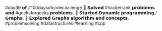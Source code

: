 #day39 𝗼𝗳 #100daysofcodechallenge
🎯 𝗦𝗼𝗹𝘃𝗲𝗱 #hackerrank 𝗽𝗿𝗼𝗯𝗹𝗲𝗺𝘀 𝗮𝗻𝗱 #geeksforgeeks 𝗽𝗿𝗼𝗯𝗹𝗲𝗺𝘀.
🎯 𝗦𝘁𝗮𝗿𝘁𝗲𝗱 𝗗𝘆𝗻𝗮𝗺𝗶𝗰 𝗽𝗿𝗼𝗴𝗿𝗮𝗺𝗺𝗶𝗻𝗴 / 𝗚𝗿𝗮𝗽𝗵𝘀.
🎯 𝗘𝘅𝗽𝗹𝗼𝗿𝗲𝗱 𝗚𝗿𝗮𝗽𝗵𝘀 𝗮𝗹𝗴𝗼𝗿𝗶𝘁𝗵𝗺 𝗮𝗻𝗱 𝗰𝗼𝗻𝗰𝗲𝗽𝘁𝘀.
#problemsolving #datastructures #learning #cpp
